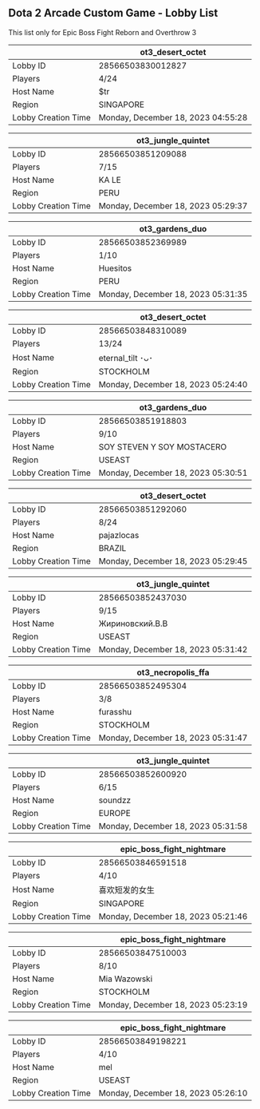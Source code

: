 ## Dota 2 Arcade Custom Game - Lobby List

This list only for Epic Boss Fight Reborn and Overthrow 3

|  | ot3_desert_octet |
| ------ | ------ |
| Lobby ID | 28566503830012827 |
| Players | 4/24 |
| Host Name | $tr |
| Region | SINGAPORE |
| Lobby Creation Time | Monday, December 18, 2023 04:55:28 |


|  | ot3_jungle_quintet |
| ------ | ------ |
| Lobby ID | 28566503851209088 |
| Players | 7/15 |
| Host Name | KA LE |
| Region | PERU |
| Lobby Creation Time | Monday, December 18, 2023 05:29:37 |


|  | ot3_gardens_duo |
| ------ | ------ |
| Lobby ID | 28566503852369989 |
| Players | 1/10 |
| Host Name | Huesitos |
| Region | PERU |
| Lobby Creation Time | Monday, December 18, 2023 05:31:35 |


|  | ot3_desert_octet |
| ------ | ------ |
| Lobby ID | 28566503848310089 |
| Players | 13/24 |
| Host Name | eternal_tilt ･ᴗ･ |
| Region | STOCKHOLM |
| Lobby Creation Time | Monday, December 18, 2023 05:24:40 |


|  | ot3_gardens_duo |
| ------ | ------ |
| Lobby ID | 28566503851918803 |
| Players | 9/10 |
| Host Name | SOY STEVEN Y SOY MOSTACERO |
| Region | USEAST |
| Lobby Creation Time | Monday, December 18, 2023 05:30:51 |


|  | ot3_desert_octet |
| ------ | ------ |
| Lobby ID | 28566503851292060 |
| Players | 8/24 |
| Host Name | pajazlocas |
| Region | BRAZIL |
| Lobby Creation Time | Monday, December 18, 2023 05:29:45 |


|  | ot3_jungle_quintet |
| ------ | ------ |
| Lobby ID | 28566503852437030 |
| Players | 9/15 |
| Host Name | Жириновский.В.В |
| Region | USEAST |
| Lobby Creation Time | Monday, December 18, 2023 05:31:42 |


|  | ot3_necropolis_ffa |
| ------ | ------ |
| Lobby ID | 28566503852495304 |
| Players | 3/8 |
| Host Name | furasshu |
| Region | STOCKHOLM |
| Lobby Creation Time | Monday, December 18, 2023 05:31:47 |


|  | ot3_jungle_quintet |
| ------ | ------ |
| Lobby ID | 28566503852600920 |
| Players | 6/15 |
| Host Name | soundzz |
| Region | EUROPE |
| Lobby Creation Time | Monday, December 18, 2023 05:31:58 |


|  | epic_boss_fight_nightmare |
| ------ | ------ |
| Lobby ID | 28566503846591518 |
| Players | 4/10 |
| Host Name | 喜欢短发的女生 |
| Region | SINGAPORE |
| Lobby Creation Time | Monday, December 18, 2023 05:21:46 |


|  | epic_boss_fight_nightmare |
| ------ | ------ |
| Lobby ID | 28566503847510003 |
| Players | 8/10 |
| Host Name | Mia Wazowski |
| Region | STOCKHOLM |
| Lobby Creation Time | Monday, December 18, 2023 05:23:19 |


|  | epic_boss_fight_nightmare |
| ------ | ------ |
| Lobby ID | 28566503849198221 |
| Players | 4/10 |
| Host Name | mel |
| Region | USEAST |
| Lobby Creation Time | Monday, December 18, 2023 05:26:10 |


